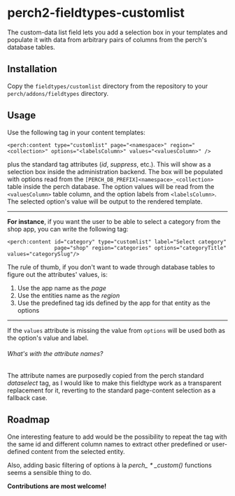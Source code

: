 perch2-fieldtypes-customlist
============================

The custom-data list field lets you add a selection box in your templates and populate it with data from arbitrary pairs of columns from the perch's database tables.


Installation
------------

Copy the `fieldtypes/customlist` directory from the repository to your `perch/addons/fieldtypes` directory.


Usage
-----

Use the following tag in your content templates:

    <perch:content type="customlist" page="<namespace>" region="<collection>" options="<labelsColumn>" values="<valuesColumn>" />

plus the standard tag attributes (*id*, *suppress*, etc.). This will show as a selection box inside
the administration backend. The box will be populated with options read from the `[PERCH_DB_PREFIX]<namespace>_<collection>` table inside the perch database. The option values will be read from the `<valuesColumn>` table column, and the option labels from `<labelsColumn>`. The selected option's value will be output to the rendered template.

---

**For instance**, if you want the user to be able to select a category from the shop app, you can write the following tag:

    <perch:content id="category" type="customlist" label="Select category"
                   page="shop" region="categories" options="categoryTitle" values="categorySlug"/>

The rule of thumb, if you don't want to wade through database tables to figure out the attributes' values, is:

1. Use the app name as the *page*
2. Use the entities name as the *region*
3. Use the predefined tag ids defined by the app for that entity as the options

---

If the `values` attribute is missing the value from `options` will be used both as the option's value and label.


###### What's with the attribute names?

The attribute names are purposedly copied from the perch standard *dataselect* tag, as I would like to make this fieldtype work as a transparent replacement for it, reverting to the standard page-content selection as a fallback case.


Roadmap
-------

One interesting feature to add would be the possibility to repeat the tag with the same id and different column names to extract other predefined or user-defined content from the selected entity.

Also, adding basic filtering of options à la *perch_ * _custom()* functions seems a sensible thing to do.

**Contributions are most welcome!**
